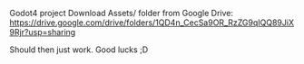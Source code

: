 Godot4 project
Download Assets/ folder from Google Drive:
https://drive.google.com/drive/folders/1QD4n_CecSa9OR_RzZG9qIQQ89JiX9Rjr?usp=sharing

Should then just work. Good lucks ;D
